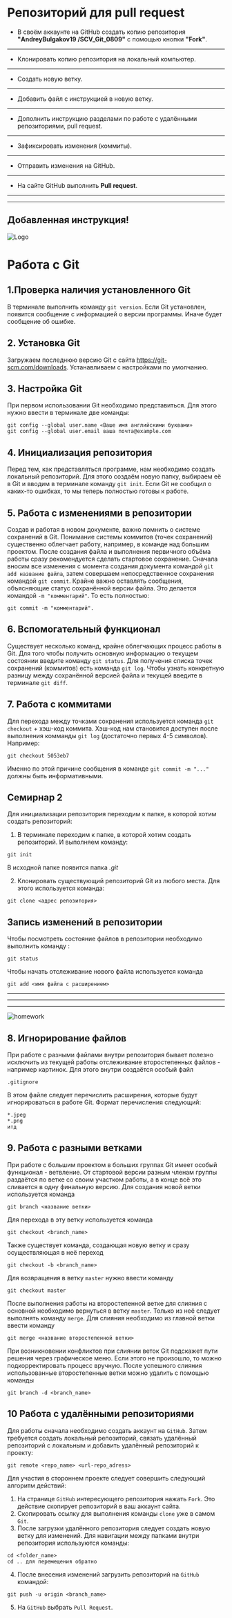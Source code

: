 # Репозиторий для **pull request**
* В своём аккаунте на GitHub создать копию репозитория **"AndreyBulgakov19
/SCV_Git_0809"** с помощью кнопки **"Fork"**.
---
* Клонировать копию репозитория на локальный компьютер.
---
* Создать новую ветку.
---
* Добавить файл с инструкцией в новую ветку.
---
* Дополнить инструкцию разделами по работе с удалёнными репозиториями, pull request.
---
* Зафиксировать изменения (коммиты).
---
* Отправить изменения на GitHub.
---
* На сайте GitHub выполнить **Pull request**.
---


---------
## Добавленная инструкция!

![Logo](1_L1wCPhdvK2guitLVNVCEtw.jpeg)
# Работа с Git

## 1.Проверка наличия установленного Git
В терминале выполнить команду `git version`. 
Если Git установлен, появится сообщение с информацией о версии программы. Иначе будет сообщение об ошибке.

## 2. Установка Git
Загружаем последнюю версию Git с сайта https://git-scm.com/downloads.
Устанавливаем с настройками по умолчанию.

## 3. Настройка Git
При первом использовании Git необходимо представиться. Для этого нужно ввести в терминале две команды: 
```
git config --global user.name «Ваше имя английскими буквами» 
git config --global user.email ваша почта@example.com
```

## 4. Инициализация репозитория
Перед тем, как представляться программе, нам необходимо создать локальный репозиторий. Для этого создаём новую папку, выбираем её в Git и вводим в терминале команду `git init`. Если Git не сообщил о каких-то ошибках, то мы теперь полностью готовы к работе.

## 5. Работа с изменениями в репозитории
Создав и работая в новом документе, важно помнить о системе сохранений в Git. Понимание системы коммитов (точек сохранений) существенно облегчает работу, например, в команде над большим проектом. После создания файла и выполнения первичного объёма работы сразу рекомендуется сделать стартовое сохранение. Сначала вносим все изменения с момента создания документа командой `git add название файла`, затем совершаем непосредственное сохранения командой `git commit`.
Крайне важно оставлять сообщения, объясняющие статус сохранённой версии файла. Это делается командой `-m "комментарий"`. То есть полностью: 
```
git commit -m "комментарий".
```

## 6. Вспомогательный функционал
Существует несколько команд, крайне облегчающих процесс работы в Git. Для того чтобы получить основную информацию о текущем состоянии введите команду `git status`. Для получения списка точек сохранений (коммитов) есть команда `git log`. Чтобы узнать конкретную разницу между сохранённой версией файла и текущей введите в терминале `git diff`.  

## 7. Работа с коммитами
Для перехода между точками сохранения используется команда `git checkout` + хэш-код коммита. Хэш-код нам становится доступен после выполнения комманды `git log` (достаточно первых 4-5 символов).
Например:
```
git checkout 5053eb7
```
Именно по этой причине сообщения в команде `git commit -m "..."` должны быть информативными. 


## Семирнар 2 ## 
Для инициализации репозитория переходим к папке, в которой хотим создать репозиторий:

1. В терминале переходим к папке, в которой хотим создать репозиторий.
И выполняем команду:
```
git init
```
В исходной папке появится папка *.git*

2. Клонировать существующий репозиторий Git из любого места. Для этого используется команда:
```
git clone <адрес репозитория>
```

##  Запись изменений в репозитории ##

Чтобы посмотреть состояние файлов в репозитории необходимо выполнить команду :
```
git status
```
Чтобы начать отслеживание нового файла используется команда
```
git add <имя файла с расширением>
```
------
------
-----

![homework](hw.jpg)

## 8. Игнорирование файлов
При работе с разными файлами внутри репозитория бывает полезно исключить из текущей работы отслеживание второстепенных файлов - например картинок. Для этого внутри создаётся особый файл
```
.gitignore
```
В этом файле следует перечислить расширения, которые будут игнорироваться в работе Git.
Формат перечисления следующий:
```
*.jpeg
*.png
итд
```
## 9. Работа с разными ветками
При работе с большим проектом в больших группах Git имеет особый функционал - ветвление. От стартовой версии разным членам группы раздаётся по ветке со своим участком работы, а в конце всё это сливается в одну финальную версию.
Для создания новой ветки используется команда
```
git branch <название ветки>
```
Для перехода в эту ветку используется команда
```
git checkout <branch_name>
```
Также существует команда, создающая новую ветку и сразу осуществляющая в неё переход 
```
git checkout -b <branch_name>
```

Для возвращения в ветку `master` нужно ввести команду 
```
git checkout master
```
После выполнения работы на второстепенной ветке для слияния с основной необходимо вернуться в ветку `master`. Только из неё следует выполнять команду `merge`. Для слияния необходимо из главной ветки ввести команду
```
git merge <название второстепенной ветки>
```
При возникновении конфликтов при слиянии веток Git подскажет пути решения через графическое меню. Если этого не произошло, то можно подкорректировать процесс вручную.
После успешного слияния использованные второстепенные ветки можно удалить с помощью команды
```
git branch -d <branch_name>
```


## 10 Работа с удалёнными репозиториями

 Для работы сначала необходимо создать аккаунт на `GitHub`.
Затем требуется создать локальный репозиторий, связать удалённый репозиторий с локальным и добавить удалённый репозиторий к проекту:
```
git remote <repo_name> <url-repo_adress> 
```
Для участия в стороннем проекте следует совершить следующий алгоритм действий:
1. На странице `GitHub` интересующего репозитория нажать `Fork`. Это действие скопирует репозиторий в ваш аккаунт сайта. 
2. Скопировать ссылку для выполнения команды `clone` уже в самом `Git`.
3. После загрузки удалённого репозитория следует создать новую ветку для изменений. Для навигации между папками внутри репозитория используются команды:
```
cd <folder_name>
cd .. для перемещения обратно
```
4. После внесения изменений загрузить репозиторий на `GitHub` командой:
```
git push -u origin <branch_name>
```
5. На `GitHub` выбрать `Pull Request`.